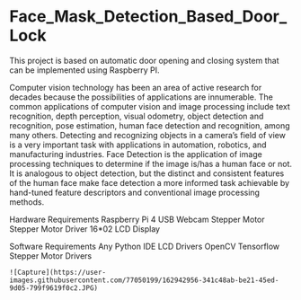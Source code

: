 # Face_Mask_Detection_Based_Door_Lock
This project is based on automatic door opening and closing system that can be implemented using Raspberry PI.

Computer vision technology has been an area of active research for decades because the possibilities of applications are innumerable. The common applications of computer vision and image processing include text recognition, depth perception, visual odometry, object detection and recognition, pose estimation, human face detection and recognition, among many others. Detecting and recognizing objects in a camera’s field of view is a very important task with applications in automation, robotics, and manufacturing industries.
Face Detection is the application of image processing techniques to determine if the image is/has a human face or not. It is analogous to object detection, but the distinct and consistent features of the human face make face detection a more informed task achievable by hand-tuned feature descriptors and conventional image processing methods.

Hardware Requirements
    Raspberry Pi 4
    USB Webcam
    Stepper Motor
    Stepper Motor Driver
    16*02 LCD Display
  
Software Requirements
    Any Python IDE
    LCD Drivers
    OpenCV
    Tensorflow
    Stepper Motor Drivers
    
    

    ![Capture](https://user-images.githubusercontent.com/77050199/162942956-341c48ab-be21-45ed-9d05-799f9619f0c2.JPG)

    
